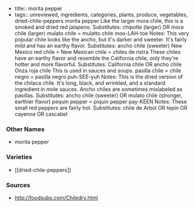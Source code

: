 - title:: morita pepper
- tags:: unreviewed, ingredients, categories, plants, produce, vegetables, dried-chile-peppers
morita pepper Like the larger mora chile, this is a smoked and dried red jalapeno. Substitutes: chipotle (larger) OR mora chile (larger) mulato chile = mulatto chile moo-LAH-toe Notes: This very popular chile looks like the ancho, but it's darker and sweeter. It's fairly mild and has an earthy flavor. Substitutes: ancho chile (sweeter) New Mexico red chile = New Mexican chile = chiles de ristra These chiles have an earthy flavor and resemble the California chile, only they're hotter and more flavorful. Substitutes: California chile OR ancho chile Onza roja chile This is used in sauces and soups. pasilla chile = chile negro = pasilla negro puh-SEE-yuh Notes: This is the dried version of the chilaca chile. It's long, black, and wrinkled, and a standard ingredient in mole sauces. Ancho chiles are sometimes mislabeled as pasillas. Substitutes: ancho chile (sweeter) OR mulato chile (stronger, earthier flavor) pequin pepper = piquin pepper pay-KEEN Notes: These small red peppers are fairly hot. Substitutes: chile de Arbol OR tepin OR cayenne OR cascabel

### Other Names

* morita pepper

### Varieties

* [[dried-chile-peppers]]

### Sources
* http://foodsubs.com/Chiledry.html
